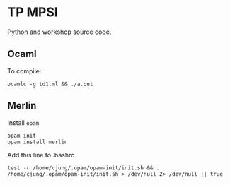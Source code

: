 # TP MPSI

Python and workshop source code.

## Ocaml

To compile:
```
ocamlc -g td1.ml && ./a.out
```

## Merlin

Install `opam`

```
opam init
opam install merlin
```

Add this line to .bashrc
```
test -r /home/cjung/.opam/opam-init/init.sh && . /home/cjung/.opam/opam-init/init.sh > /dev/null 2> /dev/null || true
```
